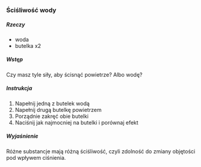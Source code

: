 ### Ściśliwość wody
##### Rzeczy
- woda
- butelka x2
##### Wstęp 
Czy masz tyle siły, aby ścisnąć powietrze? Albo wodę?
##### Instrukcja
1. Napełnij jedną z butelek wodą
2. Napełnij drugą butelkę powietrzem
3. Porządnie zakręć obie butelki
4. Naciśnij jak najmocniej na butelki i porównaj efekt
##### Wyjaśnienie
Różne substancje mają różną ściśliwość, czyli zdolność do zmiany objętości pod wpływem ciśnienia. 
